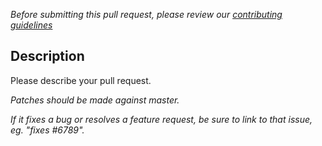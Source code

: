 *Before submitting this pull request, please review our [contributing guidelines](https://github.com/ESSolutions/ESSArch_Tools_Archive/blob/master/.github/CONTRIBUTING.md)*

## Description

Please describe your pull request.

*Patches should be made against master.*

*If it fixes a bug or resolves a feature request,
be sure to link to that issue, eg. "fixes #6789".*
